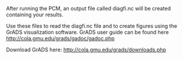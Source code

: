 After running the PCM, an output file called diagfi.nc will be created containing your results. 

Use these files to read the diagfi.nc file and to create figures using the GrADS visualization software. GrADS user guide can be found here http://cola.gmu.edu/grads/gadoc/gadoc.php

Download GrADS here: http://cola.gmu.edu/grads/downloads.php

